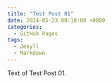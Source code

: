 ```yaml
---
title: "Test Post 01"
date: 2024-05-23 00:10:00 +0800
categories:
  - GitHub Pages
tags:
  - Jekyll
  - Markdown
---
```


Text of Test Post 01.

